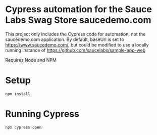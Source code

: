 # Cypress automation for the Sauce Labs Swag Store saucedemo.com 

This project only includes the Cypress code for automation, not the saucedemo.com application. By default, baseUrl is set to https://www.saucedemo.com/, but could be modified to use a locally running instance of https://github.com/saucelabs/sample-app-web

Requires Node and NPM

# Setup
```shell
npm install
```

# Running Cypress
``` shell
npx cypress open
```

